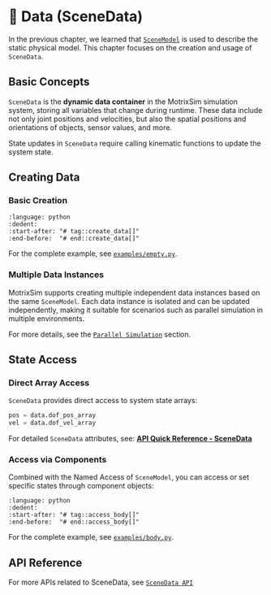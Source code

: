 # 💾 Data (SceneData)

In the previous chapter, we learned that [`SceneModel`](scene_model.md) is used to describe the static physical model. This chapter focuses on the creation and usage of `SceneData`.

## Basic Concepts

`SceneData` is the **dynamic data container** in the MotrixSim simulation system, storing all variables that change during runtime. These data include not only joint positions and velocities, but also the spatial positions and orientations of objects, sensor values, and more.

State updates in `SceneData` require calling kinematic functions to update the system state.

## Creating Data

### Basic Creation

```{literalinclude} ../../../../examples/empty.py
:language: python
:dedent:
:start-after: "# tag::create_data[]"
:end-before:  "# end::create_data[]"
```

For the complete example, see [`examples/empty.py`](../../../../examples/empty.py).

### Multiple Data Instances

MotrixSim supports creating multiple independent data instances based on the same `SceneModel`. Each data instance is isolated and can be updated independently, making it suitable for scenarios such as parallel simulation in multiple environments.

For more details, see the [`Parallel Simulation`](./parallel.md) section.

## State Access

### Direct Array Access

`SceneData` provides direct access to system state arrays:

```python
pos = data.dof_pos_array
vel = data.dof_vel_array
```

For detailed `SceneData` attributes, see: [**API Quick Reference - SceneData**](../../api_reference/api_quick_reference.md#scenedata-state-data)

### Access via Components

Combined with the Named Access of `SceneModel`, you can access or set specific states through component objects:

```{literalinclude} ../../../../examples/body.py
:language: python
:dedent:
:start-after: "# tag::access_body[]"
:end-before:  "# end::access_body[]"
```

For the complete example, see [`examples/body.py`](../../../../examples/body.py).

## API Reference

For more APIs related to SceneData, see [`SceneData API`]

[`SceneData API`]: motrixsim.SceneData
